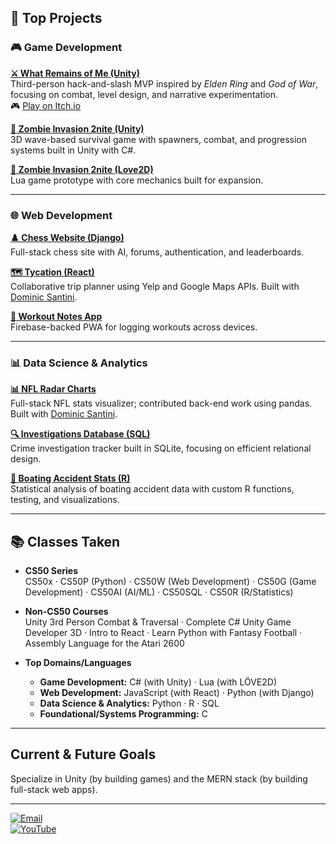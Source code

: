 ## 🚀 Top Projects

### 🎮 Game Development
**[⚔️ What Remains of Me (Unity)](https://github.com/tylermeyers351/Wrath-of-Ty)**  
Third-person hack-and-slash MVP inspired by *Elden Ring* and *God of War*, focusing on combat, level design, and narrative experimentation.  
🎮 [Play on Itch.io](https://tminteractive.itch.io/what-remains-of-me)


**[🧟 Zombie Invasion 2nite (Unity)](https://github.com/tylermeyers351/Zombies-2nite)**  
3D wave-based survival game with spawners, combat, and progression systems built in Unity with C#.

**[🧪 Zombie Invasion 2nite (Love2D)](https://github.com/tylermeyers351/CS50-Final-Project-Love2d)**  
Lua game prototype with core mechanics built for expansion.

---

### 🌐 Web Development
**[♟️ Chess Website (Django)](https://github.com/tylermeyers351/CS50W-Final-Project-Chess-Website)**  
Full-stack chess site with AI, forums, authentication, and leaderboards.

**[🗺️ Tycation (React)](https://github.com/tylermeyers351/Project-Tango-Yankee)**  
Collaborative trip planner using Yelp and Google Maps APIs. Built with [Dominic Santini](https://github.com/domsantini).

**[💪 Workout Notes App](https://github.com/tylermeyers351/Workout-Notes-App)**  
Firebase-backed PWA for logging workouts across devices.

---

### 📊 Data Science & Analytics
**[📊 NFL Radar Charts](https://github.com/tylermeyers351/NFL-Radar-Charts)**  
Full-stack NFL stats visualizer; contributed back-end work using pandas. Built with [Dominic Santini](https://github.com/domsantini).

**[🔍 Investigations Database (SQL)](https://github.com/tylermeyers351/CS50SQL-Final-Investigations-Database)**  
Crime investigation tracker built in SQLite, focusing on efficient relational design.

**[🚤 Boating Accident Stats (R)](https://github.com/tylermeyers351/CS50R-Final-Boats)**  
Statistical analysis of boating accident data with custom R functions, testing, and visualizations.


---

## 📚 Classes Taken

- **CS50 Series**  
  CS50x · CS50P (Python) · CS50W (Web Development) · CS50G (Game Development) · CS50AI (AI/ML) · CS50SQL · CS50R (R/Statistics)

- **Non-CS50 Courses**  
  Unity 3rd Person Combat & Traversal · Complete C# Unity Game Developer 3D · Intro to React · Learn Python with Fantasy Football · Assembly Language for the Atari 2600

- **Top Domains/Languages**
  - **Game Development:** C# (with Unity) · Lua (with LÖVE2D)
  - **Web Development:** JavaScript (with React) · Python (with Django)
  - **Data Science & Analytics:** Python · R · SQL
  - **Foundational/Systems Programming:** C

---

## Current & Future Goals

Specialize in Unity (by building games) and the MERN stack (by building full-stack web apps).

---

[![Email](https://img.shields.io/badge/Email-tylermeyers351@gmail.com-c14438?style=flat&logo=gmail&logoColor=white)](mailto:tylermeyers351@gmail.com)  
[![YouTube](https://img.shields.io/badge/YouTube-My_Channel-FF0000?style=flat&logo=youtube&logoColor=white)](https://youtube.com/channel/UCC0GU4l4EvXBIPPjMAMcxJw)


